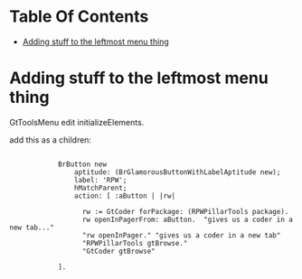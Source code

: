 # Table Of Contents

<!-- toc -->

- [Adding stuff to the leftmost menu thing](#adding-stuff-to-the-leftmost-menu-thing)

<!-- tocstop -->

# Adding stuff to the leftmost menu thing

GtToolsMenu edit initializeElements.

add this as a children:


```smalltalk

			BrButton new
				aptitude: (BrGlamorousButtonWithLabelAptitude new);
				label: 'RPW';
				hMatchParent;
				action: [ :aButton | |rw|

				  rw := GtCoder forPackage: (RPWPillarTools package).
				  rw openInPagerFrom: aButton.  "gives us a coder in a new tab..."
				  "rw openInPager." "gives us a coder in a new tab"
                  "RPWPillarTools gtBrowse."
                  "GtCoder gtBrowse"

            ].

```
